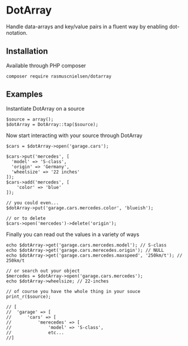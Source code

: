 # DotArray

Handle data-arrays and key/value pairs in a fluent way by enabling dot-notation.

## Installation

Available through PHP composer

```
composer require rasmuscnielsen/dotarray
```


## Examples

Instantiate DotArray on a source
```
$source = array();
$dotArray = DotArray::tap($source);
```

Now start interacting with your source through DotArray
```
$cars = $dotArray->open('garage.cars');

$cars->put('mercedes', [
  'model' => 'S-class', 
  'origin' => 'Germany',
  'wheelsize' => '22 inches'
]);
$cars->add('mercedes', [
    'color' => 'blue'
]);

// you could even...
$dotArray->put('garage.cars.mercedes.color', 'blueish');

// or to delete
$cars->open('mercedes')->delete('origin');
```

Finally you can read out the values in a variety of ways
```
echo $dotArray->get('garage.cars.mercedes.model'); // S-class
echo $dotArray->get('garage.cars.merecedes.origin'); // NULL
echo $dotArray->get('garage.cars.mercedes.maxspeed', '250km/t'); // 250km/t

// or search out your object
$mercedes = $dotArray->open('garage.cars.mercedes');
echo $dotArray->wheelsize; // 22-inches

// of course you have the whole thing in your souce 
print_r($source); 

// [
//	'garage' => [
//    	'cars' => [
//        	'merecedes' => [
//				'model' => 'S-class',
//				etc...
//]
```
